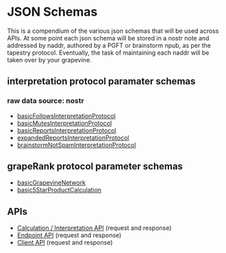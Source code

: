 JSON Schemas
=====

This is a compendium of the various json schemas that will be used across APIs. At some point each json schema will be stored in a nostr note and addressed by naddr, authored by a PGFT or brainstorm npub, as per the tapestry protocol. Eventually, the task of maintaining each naddr will be taken over by your grapevine.

## interpretation protocol paramater schemas

### raw data source: nostr

- [basicFollowsInterpretationProtocol](../../interpretation-engine/nostr/protocols/basicFollowsInterpretationProtocol.md)
- [basicMutesInterpretationProtocol](../../interpretation-engine/nostr/protocols/basicMutesInterpretationProtocol.md)
- [basicReportsInterpretationProtocol](../../interpretation-engine/nostr/protocols/basicReportsInterpretationProtocol.md)
- [expandedReportsInterpretationProtocol](../../interpretation-engine/nostr/protocols/expandedReportsInterpretationProtocol.md)
- [brainstormNotSpamInterpretationProtocol](../../interpretation-engine/nostr/protocols/brainstormNotSpamInterpretationProtocol.md)

## grapeRank protocol parameter schemas

- [basicGrapevineNetwork](../../calculation-engine/graperank-protocols/basicGrapevineNetwork.md)
- [basic5StarProductCalculation](../../calculation-engine/graperank-protocols/basic5StarProductCalculation.md)

## APIs

- [Calculation / Interpretation API](../calculationInterpretationAPI.md) (request and response)
- [Endpoint API](../endpointAPI.md) (request and response)
- [Client API](../clientAPI.md) (request and response)
